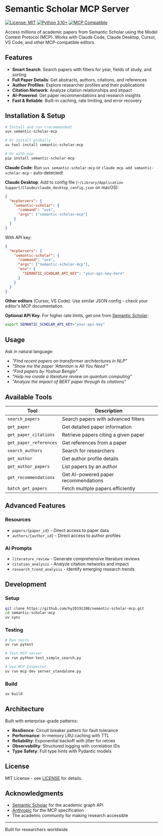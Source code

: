 # Semantic Scholar MCP Server

[![License: MIT](https://img.shields.io/badge/License-MIT-yellow.svg)](https://opensource.org/licenses/MIT)
[![Python 3.10+](https://img.shields.io/badge/python-3.10+-blue.svg)](https://www.python.org/downloads/)
[![MCP Compatible](https://img.shields.io/badge/MCP-Compatible-green.svg)](https://modelcontextprotocol.io/)

Access millions of academic papers from Semantic Scholar using the Model Context Protocol (MCP). Works with Claude Code, Claude Desktop, Cursor, VS Code, and other MCP-compatible editors.

## Features

- **Smart Search**: Search papers with filters for year, fields of study, and sorting
- **Full Paper Details**: Get abstracts, authors, citations, and references
- **Author Profiles**: Explore researcher profiles and their publications
- **Citation Network**: Analyze citation relationships and impact
- **AI-Powered**: Get paper recommendations and research insights
- **Fast & Reliable**: Built-in caching, rate limiting, and error recovery

## Installation & Setup

```bash
# Install and run (recommended)
uvx semantic-scholar-mcp

# Or install globally  
uv tool install semantic-scholar-mcp

# Or with pip
pip install semantic-scholar-mcp
```

**Claude Code**: Run `uvx semantic-scholar-mcp` or `claude mcp add semantic-scholar-mcp` - auto-detected!

**Claude Desktop**: Add to config file (`~/Library/Application Support/Claude/claude_desktop_config.json` on macOS):
```json
{
  "mcpServers": {
    "semantic-scholar": {
      "command": "uvx",
      "args": ["semantic-scholar-mcp"]
    }
  }
}
```

With API key:
```json
{
  "mcpServers": {
    "semantic-scholar": {
      "command": "uvx",
      "args": ["semantic-scholar-mcp"],
      "env": {
        "SEMANTIC_SCHOLAR_API_KEY": "your-api-key-here"
      }
    }
  }
}
```

**Other editors** (Cursor, VS Code): Use similar JSON config - check your editor's MCP documentation.

**Optional API Key**: For higher rate limits, get one from [Semantic Scholar](https://www.semanticscholar.org/product/api):
```bash
export SEMANTIC_SCHOLAR_API_KEY="your-api-key"
```

## Usage

Ask in natural language:
- *"Find recent papers on transformer architectures in NLP"*
- *"Show me the paper 'Attention is All You Need'"*
- *"Find papers by Yoshua Bengio"*  
- *"Help me create a literature review on quantum computing"*
- *"Analyze the impact of BERT paper through its citations"*

## Available Tools

| Tool                   | Description                          |
| ---------------------- | ------------------------------------ |
| `search_papers`        | Search papers with advanced filters  |
| `get_paper`            | Get detailed paper information       |
| `get_paper_citations`  | Retrieve papers citing a given paper |
| `get_paper_references` | Get references from a paper          |
| `search_authors`       | Search for researchers               |
| `get_author`           | Get author profile details           |
| `get_author_papers`    | List papers by an author             |
| `get_recommendations`  | Get AI-powered paper recommendations |
| `batch_get_papers`     | Fetch multiple papers efficiently    |

## Advanced Features

### Resources
- `papers/{paper_id}` - Direct access to paper data
- `authors/{author_id}` - Direct access to author profiles

### AI Prompts
- `literature_review` - Generate comprehensive literature reviews
- `citation_analysis` - Analyze citation networks and impact
- `research_trend_analysis` - Identify emerging research trends

## Development

### Setup

```bash
git clone https://github.com/hy20191108/semantic-scholar-mcp.git
cd semantic-scholar-mcp
uv sync
```

### Testing

```bash
# Run tests
uv run pytest

# Test MCP server
uv run python test_simple_search.py

# Use MCP Inspector
uv run mcp dev server_standalone.py
```

### Build

```bash
uv build
```

## Architecture

Built with enterprise-grade patterns:
- **Resilience**: Circuit breaker pattern for fault tolerance
- **Performance**: In-memory LRU caching with TTL
- **Reliability**: Exponential backoff with jitter for retries
- **Observability**: Structured logging with correlation IDs
- **Type Safety**: Full type hints with Pydantic models

## License

MIT License - see [LICENSE](LICENSE) for details.

## Acknowledgments

- [Semantic Scholar](https://www.semanticscholar.org/) for the academic graph API
- [Anthropic](https://www.anthropic.com/) for the MCP specification
- The academic community for making research accessible

---

Built for researchers worldwide